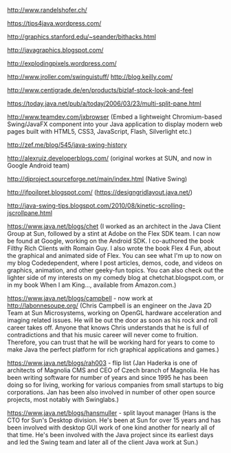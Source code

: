 http://www.randelshofer.ch/

https://tips4java.wordpress.com/

http://graphics.stanford.edu/~seander/bithacks.html

http://javagraphics.blogspot.com/

http://explodingpixels.wordpress.com/

http://www.jroller.com/swinguistuff/
http://blog.keilly.com/

http://www.centigrade.de/en/products/bizlaf-stock-look-and-feel

https://today.java.net/pub/a/today/2006/03/23/multi-split-pane.html

http://www.teamdev.com/jxbrowser
(Embed a lightweight Chromium-based Swing/JavaFX component into your Java application to display modern web pages built with HTML5, CSS3, JavaScript, Flash, Silverlight etc.)

http://zef.me/blog/545/java-swing-history

http://alexruiz.developerblogs.com/ (original workes at SUN, and now in Google Android team)

http://djproject.sourceforge.net/main/index.html (Native Swing)

http://jfpoilpret.blogspot.com/ (https://designgridlayout.java.net/)

http://java-swing-tips.blogspot.com/2010/08/kinetic-scrolling-jscrollpane.html

https://www.java.net/blogs/chet
(I worked as an architect in the Java Client Group at Sun, followed by a stint at Adobe on the Flex SDK team. I can now be found at Google, working on the Android SDK. I co-authored the book Filthy Rich Clients with Romain Guy. I also wrote the book Flex 4 Fun, about the graphical and animated side of Flex. You can see what I'm up to now on my blog Codedependent, where I post articles, demos, code, and videos on graphics, animation, and other geeky-fun topics. You can also check out the lighter side of my interests on my comedy blog at chetchat.blogspot.com, or in my book When I am King..., available from Amazon.com.)

https://www.java.net/blogs/campbell - now work at http://labonnesoupe.org/
(Chris Campbell is an engineer on the Java 2D Team at Sun Microsystems, working on OpenGL hardware acceleration and imaging related issues. He will be out the door as soon as his rock and roll career takes off. Anyone that knows Chris understands that he is full of contradictions and that his music career will never come to fruition. Therefore, you can trust that he will be working hard for years to come to make Java the perfect platform for rich graphical applications and games.)

https://www.java.net/blogs/rah003 - flip list
(Jan Haderka is one of architects of Magnolia CMS and CEO of Czech branch of Magnolia. He has been writing software for number of years and since 1995 he has been doing so for living, working for various companies from small startups to big corporations. Jan has been also involved in number of other open source projects, most notably with Swinglabs.)

https://www.java.net/blogs/hansmuller - split layout manager
(Hans is the CTO for Sun's Desktop division. He's been at Sun for over 15 years and has been involved with desktop GUI work of one kind another for nearly all of that time. He's been involved with the Java project since its earliest days and led the Swing team and later all of the client Java work at Sun.)






